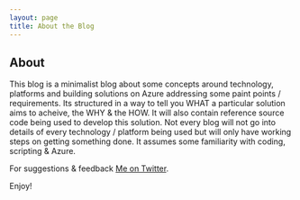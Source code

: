 ```yaml
---
layout: page
title: About the Blog
---
```

## About
This blog is a minimalist blog about some concepts around technology, platforms and building solutions on Azure addressing some paint points / requirements. Its structured in a way to tell you WHAT a particular solution aims to acheive, the WHY & the HOW. It will also contain reference source code being used to develop this solution. Not every blog will not go into details of every technology / platform being used but will only have working steps on getting something done. It assumes some familiarity with coding, scripting & Azure.

For suggestions & feedback [Me on Twitter](https://twitter.com/ameetk).

Enjoy!
